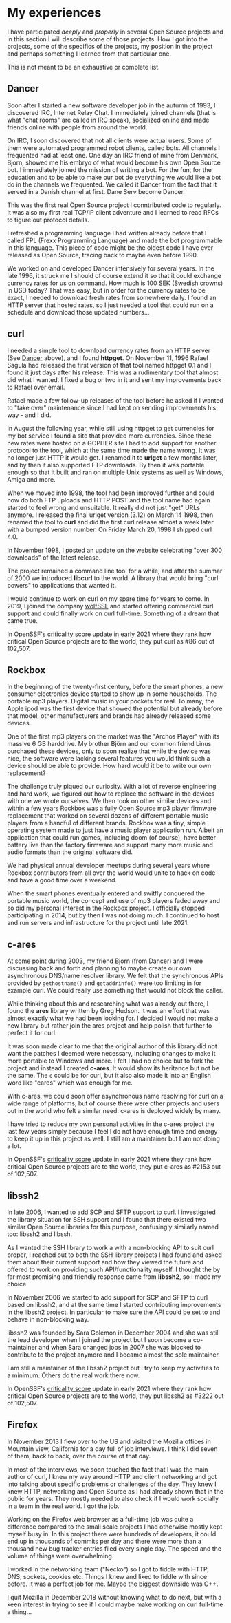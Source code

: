 # My experiences

I have participated *deeply* and *properly* in several Open Source projects
and in this section I will describe some of those projects. How I got into the
projects, some of the specifics of the projects, my position in the project
and perhaps something I learned from that particular one.

This is not meant to be an exhaustive or complete list.

## Dancer

Soon after I started a new software developer job in the autumn of 1993, I
discovered IRC, Internet Relay Chat. I immediately joined channels (that is
what "chat rooms" are called in IRC speak), socialized online and made friends
online with people from around the world.

On IRC, I soon discovered that not all clients were actual users. Some of them
were automated programmed robot clients, called bots. All channels I
frequented had at least one. One day an IRC friend of mine from Denmark,
Bjorn, showed me his embryo of what would become his own Open Source bot. I
immediately joined the mission of writing a bot. For the fun, for the
education and to be able to make our bot do everything we would like a bot do
in the channels we frequented. We called it Dancer from the fact that it
served in a Danish channel at first. Dane Serv become Dancer.

This was the first real Open Source project I conntributed code to regularly.
It was also my first real TCP/IP client adventure and I learned to read RFCs
to figure out protocol details.

I refreshed a programming language I had written already before that I called
FPL (Frexx Programming Language) and made the bot programmable in this
language. This piece of code might be the oldest code I have ever released as
Open Source, tracing back to maybe even before 1990.

We worked on and developed Dancer intensively for several years. In the late
1996, it struck me I should of course extend it so that it could exchange
currency rates for us on command. How much is 100 SEK (Swedish crowns) in USD
today? That was easy, but in order for the currency rates to be exact, I
needed to download fresh rates from somewhere daily. I found an HTTP server
that hosted rates, so I just needed a tool that could run on a schedule and
download those updated numbers...

## curl

I needed a simple tool to download currency rates from an HTTP server (See
[Dancer](#dancer) above), and I found **httpget**. On November 11, 1996 Rafael
Sagula had released the first version of that tool named httpget 0.1 and I
found it just days after his release. This was a rudimentary tool that almost
did what I wanted. I fixed a bug or two in it and sent my improvements back to
Rafael over email.

Rafael made a few follow-up releases of the tool before he asked if I wanted
to "take over" maintenance since I had kept on sending improvements his way -
and I did.

In August the following year, while still using httpget to get currencies for
my bot service I found a site that provided more currencies. Since these new
rates were hosted on a GOPHER site I had to add support for another protocol
to the tool, which at the same time made the name wrong. It was no longer just
HTTP it would get. I renamed it to **urlget** a few months later, and by then
it also supported FTP downloads. By then it was portable enough so that it
built and ran on multiple Unix systems as well as Windows, Amiga and more.

When we moved into 1998, the tool had been improved further and could now do
both FTP uploads and HTTP POST and the tool name had again started to feel
wrong and unsuitable. It really did not just "get" URLs anymore. I released
the final urlget version (3.12) on March 14 1998, then renamed the tool to
**curl** and did the first curl release almost a week later with a bumped
version number. On Friday March 20, 1998 I shipped curl 4.0.

In November 1998, I posted an update on the website celebrating "over 300
downloads" of the latest release.

The project remained a command line tool for a while, and after the summar of
2000 we introduced **libcurl** to the world. A library that would bring "curl
powers" to applications that wanted it.

I would continue to work on curl on my spare time for years to come. In 2019,
I joined the company [wolfSSL](https://wolfssl.com) and started offering
commercial curl support and could finally work on curl full-time. Something of
a dream that came true.

In OpenSSF's [criticality score](https://github.com/ossf/criticality_score)
update in early 2021 where they rank how critical Open Source projects are to
the world, they put curl as #86 out of 102,507.

## Rockbox

In the beginning of the twenty-first century, before the smart phones, a new
consumer electronics device started to show up in some households. The
portable mp3 players. Digital music in your pockets for real. To many, the
Apple ipod was the first device that showed the potential but already before
that model, other manufacturers and brands had already released some devices.

One of the first mp3 players on the market was the "Archos Player" with its
massive 6 GB harddrive. My brother Björn and our common friend Linus purchased
these devices, only to soon realize that while the device was nice, the
software were lacking several features you would think such a device should be
able to provide. How hard would it be to write our own replacement?

The challenge truly piqued our curiosity. With a lot of reverse engineering
and hard work, we figured out how to replace the software in the devices with
one we wrote ourselves. We then took on other similar devices and within a few
years [Rockbox](https://www.rockbox.org) was a fully Open Source mp3 player
firmware replacement that worked on several dozens of different portable music
players from a handful of different brands. Rockbox was a tiny, simple
operating system made to just have a music player application run. Albeit an
application that could run games, including doom (of course), have better
battery live than the factory firmware and support many more music and audio
formats than the original software did.

We had physical annual developer meetups during several years where Rockbox
contributors from all over the world would unite to hack on code and have a
good time over a weekend.

When the smart phones eventually entered and switfly conquered the portable
music world, the concept and use of mp3 players faded away and so did my
personal interest in the Rockbox project. I officially stopped participating
in 2014, but by then I was not doing much. I continued to host and run servers
and infrastructure for the project until late 2021.

## c-ares

At some point during 2003, my friend Bjorn (from Dancer) and I were discussing
back and forth and planning to maybe create our own asynchronous DNS/name
resolver library. We felt that the synchronous APIs provided by
`gethostname()` and `getaddrinfo()` were too limiting in for example curl. We
could really use something that would not block the caller.

While thinking about this and researching what was already out there, I found
the **ares** library written by Greg Hudson. It was an effort that was almost
exactly what we had been looking for. I decided I would not make a new library
but rather join the ares project and help polish that further to perfect it
for curl.

It was soon made clear to me that the original author of this library did not
want the patches I deemed were necessary, including changes to make it more
portable to Windows and more. I felt I had no choice but to fork the project
and instead I created **c-ares**. It would show its heritance but not be the
same. The `c` could be for curl, but it also also made it into an English word
like "cares" which was enough for me.

With c-ares, we could soon offer asynchronous name resolving for curl on a
wide range of platforms, but of course there were other projects and users out
in the world who felt a similar need. c-ares is deployed widely by many.

I have tried to reduce my own personal activities in the c-ares project the
last few years simply because I feel I do not have enough time and energy to
keep it up in this project as well. I still am a maintainer but I am not doing
a lot.

In OpenSSF's [criticality score](https://github.com/ossf/criticality_score)
update in early 2021 where they rank how critical Open Source projects are to
the world, they put c-ares as #2153 out of 102,507.

## libssh2

In late 2006, I wanted to add SCP and SFTP support to curl. I investigated the
library situation for SSH support and I found that there existed two similar
Open Source libraries for this purpose, confusingly similarly named too:
libssh2 and libssh.

As I wanted the SSH library to work a with a non-blocking API to suit curl
proper, I reached out to both the SSH library projects I had found and asked
them about their current support and how they viewed the future and offered to
work on providing such API/functionality myself. I thought the by far most
promising and friendly response came from **libssh2**, so I made my choice.

In November 2006 we started to add support for SCP and SFTP to curl based on
libssh2, and at the same time I started contributing improvements in the
libssh2 project. In particular to make sure the API could be set to and behave
in non-blocking way.

libssh2 was founded by Sara Golemon in December 2004 and she was still the
lead developer when I joined the project but I soon become a co-maintainer and
when Sara changed jobs in 2007 she was blocked to contribute to the project
anymore and I became almost the sole maintainer.

I am still a maintainer of the libssh2 project but I try to keep my activities
to a minimum. Others do the real work there now.

In OpenSSF's [criticality score](https://github.com/ossf/criticality_score)
update in early 2021 where they rank how critical Open Source projects are to
the world, they put libssh2 as #3222 out of 102,507.

## Firefox

In November 2013 I flew over to the US and visited the Mozilla offices in
Mountain view, California for a day full of job interviews. I think I did
seven of them, back to back, over the course of that day.

In most of the interviews, we soon touched the fact that I was the main author
of curl, I knew my way around HTTP and client networking and got into talking
about specific problems or challenges of the day. They knew I knew HTTP,
networking and Open Source as I had already shown that in the public for
years. They mostly needed to also check if I would work socially in a team in
the real world. I got the job.

Working on the Firefox web browser as a full-time job was quite a difference
compared to the small scale projects I had otherwise mostly kept myself busy
in. In this project there were hundreds of developers, it could end up in
thousands of commits per day and there were more than a thousand new bug
tracker entries filed every single day. The speed and the volume of things
were overwhelming.

I worked in the networking team ("Necko") so I got to fiddle with HTTP, DNS,
sockets, cookies etc. Things I knew and liked to fiddle with since before. It
was a perfect job for me. Maybe the biggest downside was C++.

I quit Mozilla in December 2018 without knowing what to do next, but with a
keen interest in trying to see if I could maybe make working on curl full-time
a thing...
